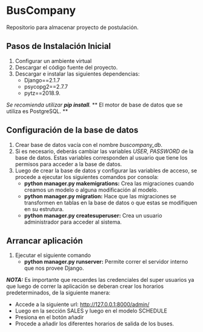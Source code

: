 # BusCompany
Repositorio para almacenar proyecto de postulación.

## Pasos de Instalación Inicial
1. Configurar un ambiente virtual
2. Descargar el código fuente del proyecto.
3. Descargar e instalar las siguientes dependencias:
    * Django==2.1.7
    * psycopg2==2.7.7
    * pytz==2018.9.
    
_Se recomienda utilizar **pip install**._
** El motor de base de datos que se utiliza es PostgreSQL. **

## Configuración de la base de datos

1. Crear base de datos vacía con el nombre _buscompany_db_.
2. Si es necesario, deberás cambiar las variables _USER_, _PASSWORD_ de la base de datos. 
Estas variables corresponden al usuario que tiene los permisos para acceder a la base de datos.
3. Luego de crear la base de datos y configurar las variables de acceso,
se procede a ejecutar los siguientes comandos por consola:
    * **python manager.py makemigrations:** Crea las migraciones cuando
    creamos un modelo o alguna modificación al modelo.
    * **python manager.py migration:** Hace que las migraciones se transformen en tablas
    en la base de datos o que estas se modifiquen en su estrutura.
    * **python manager.py createsuperuser:** Crea un usuario administrador para acceder al sistema.

## Arrancar aplicación

1. Ejecutar el siguiente comando
    * **python manager.py runserver:** Permite correr el servidor interno que nos 
    provee Django.
    
_**NOTA:**_ Es importante que recuerdes las credenciales del super usuarios ya que
luego de correr la aplicación se deberan crear los horarios predeterminados, de la siguiente
manera:

   * Accede a la siguiente url: http://127.0.0.1:8000/admin/
   * Luego en la sección SALES y luego en el modelo SCHEDULE
   * Presiona en el botón añadir
   * Procede a añadir los diferentes horarios de salida de los buses.
    



